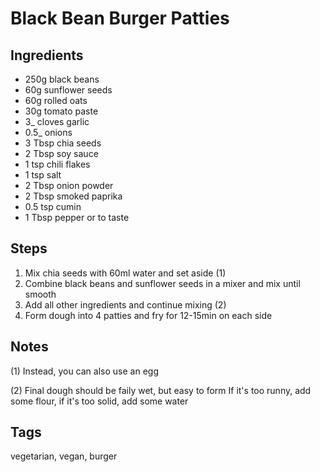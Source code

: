 # Black Bean Burger Patties

## Ingredients

* 250g black beans 
* 60g sunflower seeds
* 60g rolled oats
* 30g tomato paste
* 3_ cloves garlic
* 0.5_ onions
* 3 Tbsp chia seeds 
* 2 Tbsp soy sauce 
* 1 tsp chili flakes
* 1 tsp salt 
* 2 Tbsp onion powder 
* 2 Tbsp smoked paprika 
* 0.5 tsp cumin
* 1 Tbsp pepper or to taste

## Steps

1. Mix chia seeds with 60ml water and set aside (1)
2. Combine black beans and sunflower seeds in a mixer and mix until smooth
3. Add all other ingredients and continue mixing (2)
4. Form dough into 4 patties and fry for 12-15min on each side

## Notes

(1) Instead, you can also use an egg

(2) Final dough should be faily wet, but easy to form
If it's too runny, add some flour, if it's too solid, add some water

## Tags
vegetarian, vegan, burger

